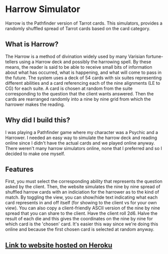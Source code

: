 # Harrow Simulator

Harrow is the Pathfinder version of Tarrot cards. This simulators, provides a randomly shuffled spread of Tarrot cards based on the card category.<br>

## What is Harrow?
The Harrow is a method of divination widely used by many Varisian fortune-tellers using a Harrow deck and possibly the harrowing spell. By these means, the reader is said to be able to receive small bits of information about what has occurred, what is happening, and what will come to pass in the future. The system uses a deck of 54 cards with six suites representing different abilities and a card referencing each of the nine alignments (LE to CG) for each suite. A card is chosen at random from the suite corresponding to the question that the client wants answered. Then the cards are rearranged randomly into a nine by nine grid from which the harrower makes the reading.

## Why did I build this?
I was playing a Pathfinder game where my character was a Psychic and a Harrower. I needed an easy way to simulate the harrow deck and reading online since I didn't have the actual cards and we played online anyway. There weren't many harrow simulators online, none that I preferred and so I decided to make one myself.

## Features
First, you must select the corresponding ability that represents the question asked by the client. Then, the website simulates the nine by nine spread of shuffled harrow cards with an indiciation for the harrower as to the kind of match. By toggling the view, you can show/hide text indicating what each card represents in and off itself (for showing to the client vs for your own view). You can also copy a client-friendly ASCII version of the nine by nine spread that you can share to the client.
Have the client roll 2d6. Halve the result of each die and this gives the coordinates on the nine by nine for which card is the 'chosen' card. It's easier this way since we're doing this online and because the first chosen card is selected at random anyway.

## [Link to website hosted on Heroku](harrowsimulator.herokuapp.com)

